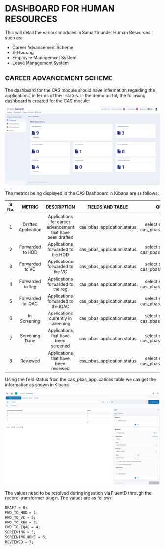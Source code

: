 # DASHBOARD FOR HUMAN RESOURCES

This will detail the various modules in Samarth under Human Resources such as:
- Career Advancement Scheme
- E-Housing
- Employee Management System
- Leave Management System

## CAREER ADVANCEMENT SCHEME

The dashboard for the CAS module should have information regarding the applications, in terms of their status. In the demo portal, the following dashboard is created for the CAS module:

![Demo CAS](/screenshots/Samarth%20Dashboards/Dashboard%20for%20Human%20Resources/Demo%20CAS.png)

The metrics being displayed in the CAS Dashboard in Kibana are as follows:

| S No. | METRIC | DESCRIPTION | FIELDS AND TABLE | QUERY |
| :---: | :---: | :---: | :---: | :---: |
| 1 | Drafted Application | Applications for career advancement that have been drafted | cas_pbas_application.status | select status from cas_pbas_applications |
| 2 | Forwarded to HOD | Applications forwarded to the HOD | cas_pbas_application.status | select status from cas_pbas_applications |
| 3 | Forwarded to VC | Applications forwarded to the VC | cas_pbas_application.status | select status from cas_pbas_applications |
| 4 | Forwarded to Reg | Applications forwarded to the reg | cas_pbas_application.status | select status from cas_pbas_applications |
| 5 | Forwarded to IQAC | Applications forwarded to the IQAC | cas_pbas_application.status | select status from cas_pbas_applications |
| 6 | In Screening | Applications currently in screening | cas_pbas_application.status | select status from cas_pbas_applications |
| 7 | Screening Done | Applications that have been screened | cas_pbas_application.status | select status from cas_pbas_applications |
| 8 | Reviewed | Applications that have been reviewed | cas_pbas_application.status | select status from cas_pbas_applications |

Using the field status from the cas_pbas_applications table we can get the information as shown in Kibana

![CAS](/screenshots/Samarth%20Dashboards/Dashboard%20for%20Human%20Resources/CAS%20Status.png)

The values need to be resolved during ingestion via FluentD through the record-transformer plugin. The values are as follows: 

```
DRAFT = 0;
FWD_TO_HOD = 1;
FWD_TO_VC = 2;
FWD_TO_REG = 3;
FWD_TO_IQAC = 4;
SCREENING = 5;
SCREENING_DONE = 6;
REVIEWED = 7;
```